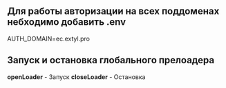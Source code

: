 ## Для работы авторизации на всех поддоменах небходимо добавить .env 
AUTH_DOMAIN=ec.extyl.pro

## Запуск и остановка глобального прелоадера
**openLoader** - Запуск
**closeLoader** - Остановка
